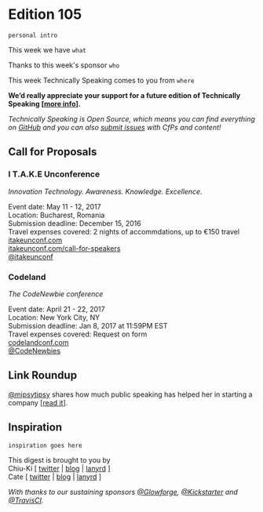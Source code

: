 # Edition 105

`personal intro`

This week we have `what`

Thanks to this week's sponsor `who`

This week Technically Speaking comes to you from `where`

**We’d really appreciate your support for a future edition of Technically Speaking [[more info](http://www.techspeak.email/sponsorship/)].**  

*Technically Speaking is Open Source, which means you can find everything on [GitHub](https://github.com/catehstn/technically-speaking/) and you can also [submit issues](https://github.com/catehstn/technically-speaking/issues/new) with CfPs and content!*  

## Call for Proposals

### I T.A.K.E Unconference 
*Innovation Technology. Awareness. Knowledge. Excellence.* 

Event date: May 11 - 12, 2017  
Location: Bucharest, Romania  
Submission deadline: December 15, 2016  
Travel expenses covered: 2 nights of accommdations, up to €150 travel  
[itakeunconf.com](http://itakeunconf.com)  
[itakeunconf.com/call-for-speakers](http://itakeunconf.com/call-for-speakers/)  
[@itakeunconf](https://twitter.com/itakeunconf)


### Codeland
*The CodeNewbie conference* 
 
Event date: April 21 - 22, 2017  
Location: New York City, NY  
Submission deadline: Jan 8, 2017 at 11:59PM EST  
Travel expenses covered: Request on form  
[codelandconf.com](http://codelandconf.com)  
[@CodeNewbies](https://twitter.com/CodeNewbies)


## Link Roundup

[@mipsytipsy](http://twitter.com/mipsytipsy) shares how much public speaking has helped her in starting a company [[read it](https://twitter.com/mipsytipsy/status/803483096116924416)].

## Inspiration

`inspiration goes here`  


This digest is brought to you by  
Chiu-Ki [ [twitter](https://twitter.com/chiuki) | [blog](http://blog.sqisland.com/) | [lanyrd](http://lanyrd.com/profile/chiuki/) ]  
Cate [ [twitter](https://twitter.com/catehstn) | [blog](http://www.catehuston.com/blog/) | [lanyrd](http://lanyrd.com/profile/catehstn/) ]

*With thanks to our sustaining sponsors [@Glowforge](http://twitter.com/glowforge), [@Kickstarter](http://twitter.com/kickstarter) and [@TravisCI](http://twitter.com/travisci).*
